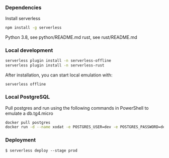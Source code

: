 ### Dependencies

Install serverless

```bash
npm install -g serverless
```

Python 3.8, see python/README.md
rust, see rust/README.md

### Local development

```bash
serverless plugin install -n serverless-offline
serverless plugin install -n serverless-rust
```

After installation, you can start local emulation with:

```
serverless offline
```

### Local PostgreSQL

Pull postgres and run using the following commands in PowerShell to emulate a db.tg4.micro

```bash
docker pull postgres
docker run -d --name xodat -e POSTGRES_USER=dev -e POSTGRES_PASSWORD=devpass1 -e POSTGRES_DB=xodat -p 5432:5432 --cpus=2 --memory=1g -d postgres
```

### Deployment

```
$ serverless deploy --stage prod
```
